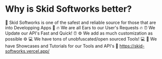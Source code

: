 # Why is Skid Softworks better?
🚀 Skid Softworks is one of the safest and reliable source for those that are into Developping Apps 🚀
🔥 We are all Ears to our User's Requests 🔥
⏰ We Update our API's Fast and Quick! ⏰
⚙ We add as much customization as possible ⚙
💻 We have tons of unobfuscated/open sourced Tools! 💻
🎥 We have Showcases and Tutorials for our Tools and API's 🎥
https://skid-softworks.vercel.app/
